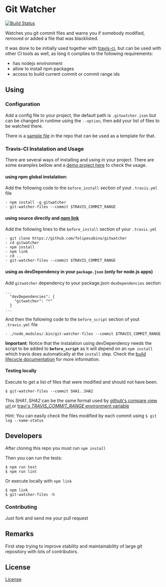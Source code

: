 # Git Watcher

[![Build Status](https://travis-ci.org/felipesabino/gitwatcher.svg?branch=master)](https://travis-ci.org/felipesabino/gitwatcher)

Watches you git commit files and warns you if somebody modified, removed or added a file that was blacklisted.

It was done to be initially used together with [travis-ci](https://travis-ci.org), but can be used with other CI tools as well, as long it complies to the following requirements:

- has nodejs environment
- allow to install npm packages
- access to build current commit or commit range ids

## Using


### Configuration

Add a config file to your project, the default path is `.gitwatcher.json` but can be changed in runtime using the `--option`, then add your list of files to be watched there.

There is a [sample file](gitwatcher.sample.json) in the repo that can be used as a template for that.


### Travis-CI Instalation and Usage

There are several ways of installing and using in your project. There are some examples bellow and a [demo project here](https://github.com/felipesabino/gitwatcher-examples) to check the usage.

#### using npm global instalation:

Add the following code to the `before_install` section of yout `.travis.yml` file

```
- npm install -g gitwatcher
- git-watcher-files --commit $TRAVIS_COMMIT_RANGE
```

#### using source directly and [npm link](https://www.npmjs.org/doc/cli/npm-link.html)

Add the following lines to the `before_install` section of your `.travis.yml`

```
- git clone https://github.com/felipesabino/gitwatcher
- cd gitwatcher
- npm install
- npm link
- cd ..
- git-watcher-files --commit $TRAVIS_COMMIT_RANGE
```

#### using as devDependency in your `package.json` (only for node.js apps)

Add `gitwatcher` dependency to your package.json `devDependencies` section

```
...
  "devDependencies": {
    "gitwatcher": "*"
  }
...
```
And then the following code to the `before_script` section of yout `.travis.yml` file
```
- ./node_modules/.bin/git-watcher-files --commit $TRAVIS_COMMIT_RANGE
```
**Important**: Notice that the instalation using devDependency needs the script to be added to  **`before_script`** as it will depend on an `npm install` which travis does automatically at the `install` step. Check the [build lifecycle documentation](http://docs.travis-ci.com/user/build-lifecycle/) for more information.



#### Testing locally

Execute to get a list of files that were modified and should not have been.

```
$ git-watcher-files --commit SHA1..SHA2
```

This *SHA1..SHA2* can be the same format used by [github's compare view url ](https://github.com/blog/612-introducing-github-compare-view) or [travi's *TRAVIS_COMMIT_RANGE* environment variable](http://docs.travis-ci.com/user/ci-environment/#Environment-variables)

Hint: You can easily check the files modified by each commit using `$ git log --name-status`


## Developers

After cloning this repo you must run `npm install`

Then you can run the tests:

```
$ npm run test
$ npm run lint
```

Or execute locally with `npm link`

```
$ npm link
$ git-watcher-files -h
```

### Contributing

Just fork and send me your pull request

## Remarks

First step trying to improve stability and maintainability of large git repository with lots of contributors.

## License

[License](LICENSE.md)

